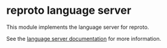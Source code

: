 # reproto language server

This module implements the language server for reproto.

See the [language server documentation] for more information.

[language server documentation]: https://github.com/reproto/reproto/blob/master/doc/usage/language-server.md
